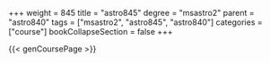 +++
weight = 845
title = "astro845"
degree = "msastro2"
parent = "astro840"
tags = ["msastro2", "astro845", "astro840"]
categories = ["course"]
bookCollapseSection = false
+++

{{< genCoursePage >}}
